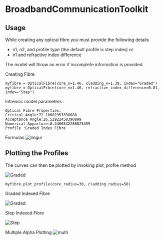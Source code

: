 # BroadbandCommunicationToolkit 

## Usage 
While creating any optical fibre you must provide the following details 
- n1, n2, and profile type (the default profile is step index)
or 
- n1 and refractive index difference

The model will throw an error if incomplete information is provided. 

Creating Fibre
```
myfibre = OpticalFibre(core_n=1.46, cladding_n=1.39, index="Graded")
myfibre = OpticalFibre(core_n=1.46, refractive_index_difference=0.01, index="Step")
```


Intrensic model parameters :

```
Optical Fibre Properties:
Critical Angle:72.18602353338088
Acceptance Angle:26.52922450390899
Numerical Apparture:0.4466542286825459
Profile :Graded Index Fibre
```

Formulas
![Imgur](https://i.ibb.co/34Hym0K/Screenshot-2020-03-02-at-1-24-54-AM.png)

## Plotting the Profiles

The curves can then be plotted by invoking plot_profile method

![Graded](https://www.its.bldrdoc.gov/fs-1037/equats/37c_30.gif)

`myfibre.plot_profile(core_radius=30, cladding_radius=50)`

Graded Indexed Fibre

![Graded](https://i.ibb.co/q7CygnF/Screenshot-2020-03-02-at-1-32-51-AM.png)

Step Indexed Fibre

![Step](https://i.ibb.co/zr3H66j/Screenshot-2020-03-02-at-1-32-36-AM.png)

Multiple Alpha Plotting
![multi](https://i.ibb.co/h2JMgf4/Screenshot-2020-03-02-at-11-44-36-AM.png)
